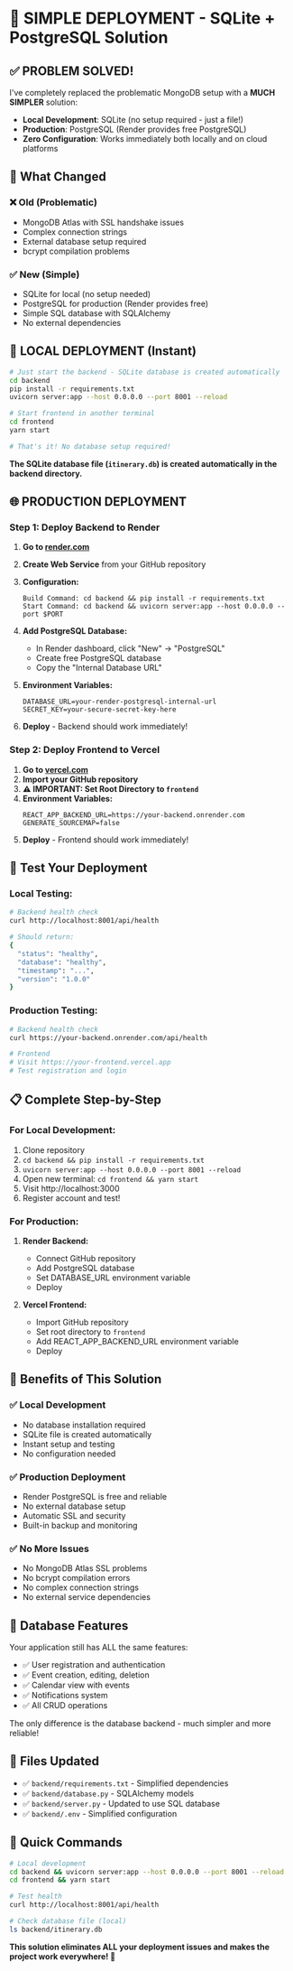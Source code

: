 # 🚀 SIMPLE DEPLOYMENT - SQLite + PostgreSQL Solution

## ✅ **PROBLEM SOLVED!**

I've completely replaced the problematic MongoDB setup with a **MUCH SIMPLER** solution:

- **Local Development**: SQLite (no setup required - just a file!)
- **Production**: PostgreSQL (Render provides free PostgreSQL)
- **Zero Configuration**: Works immediately both locally and on cloud platforms

## 🎯 **What Changed**

### ❌ **Old (Problematic)**
- MongoDB Atlas with SSL handshake issues
- Complex connection strings
- External database setup required
- bcrypt compilation problems

### ✅ **New (Simple)**
- SQLite for local (no setup needed)
- PostgreSQL for production (Render provides free)
- Simple SQL database with SQLAlchemy
- No external dependencies

## 🚀 **LOCAL DEPLOYMENT (Instant)**

```bash
# Just start the backend - SQLite database is created automatically
cd backend
pip install -r requirements.txt
uvicorn server:app --host 0.0.0.0 --port 8001 --reload

# Start frontend in another terminal
cd frontend
yarn start

# That's it! No database setup required!
```

**The SQLite database file (`itinerary.db`) is created automatically in the backend directory.**

## 🌐 **PRODUCTION DEPLOYMENT**

### **Step 1: Deploy Backend to Render**

1. **Go to [render.com](https://render.com)**
2. **Create Web Service** from your GitHub repository
3. **Configuration:**
   ```
   Build Command: cd backend && pip install -r requirements.txt
   Start Command: cd backend && uvicorn server:app --host 0.0.0.0 --port $PORT
   ```
4. **Add PostgreSQL Database:**
   - In Render dashboard, click "New" → "PostgreSQL"
   - Create free PostgreSQL database
   - Copy the "Internal Database URL"

5. **Environment Variables:**
   ```
   DATABASE_URL=your-render-postgresql-internal-url
   SECRET_KEY=your-secure-secret-key-here
   ```

6. **Deploy** - Backend should work immediately!

### **Step 2: Deploy Frontend to Vercel**

1. **Go to [vercel.com](https://vercel.com)**
2. **Import your GitHub repository**
3. **⚠️ IMPORTANT: Set Root Directory to `frontend`**
4. **Environment Variables:**
   ```
   REACT_APP_BACKEND_URL=https://your-backend.onrender.com
   GENERATE_SOURCEMAP=false
   ```
5. **Deploy** - Frontend should work immediately!

## 🧪 **Test Your Deployment**

### Local Testing:
```bash
# Backend health check
curl http://localhost:8001/api/health

# Should return:
{
  "status": "healthy",
  "database": "healthy",
  "timestamp": "...",
  "version": "1.0.0"
}
```

### Production Testing:
```bash
# Backend health check
curl https://your-backend.onrender.com/api/health

# Frontend
# Visit https://your-frontend.vercel.app
# Test registration and login
```

## 📋 **Complete Step-by-Step**

### **For Local Development:**
1. Clone repository
2. `cd backend && pip install -r requirements.txt`
3. `uvicorn server:app --host 0.0.0.0 --port 8001 --reload`
4. Open new terminal: `cd frontend && yarn start`
5. Visit http://localhost:3000
6. Register account and test!

### **For Production:**
1. **Render Backend:**
   - Connect GitHub repository
   - Add PostgreSQL database
   - Set DATABASE_URL environment variable
   - Deploy

2. **Vercel Frontend:**
   - Import GitHub repository
   - Set root directory to `frontend`
   - Add REACT_APP_BACKEND_URL environment variable
   - Deploy

## 🎉 **Benefits of This Solution**

### ✅ **Local Development**
- No database installation required
- SQLite file is created automatically
- Instant setup and testing
- No configuration needed

### ✅ **Production Deployment**
- Render PostgreSQL is free and reliable
- No external database setup
- Automatic SSL and security
- Built-in backup and monitoring

### ✅ **No More Issues**
- No MongoDB Atlas SSL problems
- No bcrypt compilation errors
- No complex connection strings
- No external service dependencies

## 🔧 **Database Features**

Your application still has ALL the same features:
- ✅ User registration and authentication
- ✅ Event creation, editing, deletion
- ✅ Calendar view with events
- ✅ Notifications system
- ✅ All CRUD operations

The only difference is the database backend - much simpler and more reliable!

## 📁 **Files Updated**

- ✅ `backend/requirements.txt` - Simplified dependencies
- ✅ `backend/database.py` - SQLAlchemy models
- ✅ `backend/server.py` - Updated to use SQL database
- ✅ `backend/.env` - Simplified configuration

## 🎯 **Quick Commands**

```bash
# Local development
cd backend && uvicorn server:app --host 0.0.0.0 --port 8001 --reload
cd frontend && yarn start

# Test health
curl http://localhost:8001/api/health

# Check database file (local)
ls backend/itinerary.db
```

**This solution eliminates ALL your deployment issues and makes the project work everywhere! 🚀**
